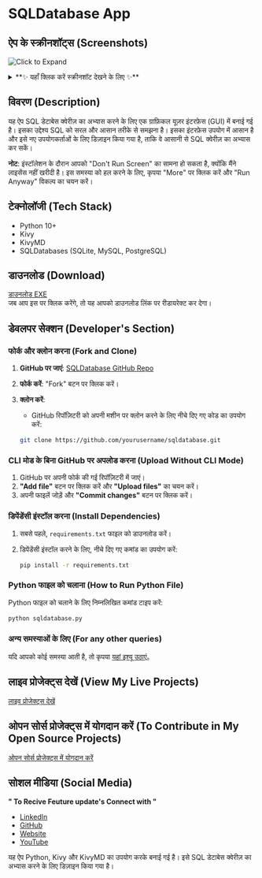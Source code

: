 
# SQLDatabase App

## ऐप के स्क्रीनशॉट्स (Screenshots)
![Click to Expand](https://img.shields.io/badge/Click%20to%20Expand-Click%20Below-blue?style=for-the-badge&logo=appveyor)
<details>
  <summary>
    **✨ यहाँ क्लिक करें स्क्रीनशॉट देखने के लिए ✨**  
  </summary>
  
  ![Screenshot 1](https://github.com/mishra9759harshit/SQL-DATABASE/blob/main/Screenshot's/1%20(1).png?raw=true)
  ![Screenshot 2](https://github.com/mishra9759harshit/SQL-DATABASE/blob/main/Screenshot's/1%20(2).png?raw=true)
  ![Screenshot 3](https://github.com/mishra9759harshit/SQL-DATABASE/blob/main/Screenshot's/1%20(3).png?raw=true)
  ![Screenshot 4](https://github.com/mishra9759harshit/SQL-DATABASE/blob/main/Screenshot's/1%20(4).png?raw=true)
</details>



## विवरण (Description)
यह ऐप SQL डेटाबेस क्वेरीज़ का अभ्यास करने के लिए एक ग्राफ़िकल यूज़र इंटरफ़ेस (GUI) में बनाई गई है। इसका उद्देश्य SQL को सरल और आसान तरीके से समझना है। इसका इंटरफ़ेस उपयोग में आसान है और इसे नए उपयोगकर्ताओं के लिए डिज़ाइन किया गया है, ताकि वे आसानी से SQL क्वेरीज़ का अभ्यास कर सकें।

**नोट**: 
इंस्टॉलेशन के दौरान आपको "Don't Run Screen" का सामना हो सकता है, क्योंकि मैंने लाइसेंस नहीं खरीदी है। इस समस्या को हल करने के लिए, कृपया "More" पर क्लिक करें और "Run Anyway" विकल्प का चयन करें।

## टेक्नोलॉजी (Tech Stack)
- Python 10+
- Kivy
- KivyMD
- SQLDatabases (SQLite, MySQL, PostgreSQL)

## डाउनलोड (Download)
[डाउनलोड EXE](https://example.com/download-link)  
जब आप इस पर क्लिक करेंगे, तो यह आपको डाउनलोड लिंक पर रीडायरेक्ट कर देगा।

## डेवलपर सेक्शन (Developer's Section)

### फोर्क और क्लोन करना (Fork and Clone)
1. **GitHub पर जाएं**: [SQLDatabase GitHub Repo](https://github.com/mishra9759harshit/SQL-DATABASE)
2. **फोर्क करें**: "Fork" बटन पर क्लिक करें।
3. **क्लोन करें**: 
   - GitHub रिपॉज़िटरी को अपनी मशीन पर क्लोन करने के लिए नीचे दिए गए कोड का उपयोग करें:

   ```bash
   git clone https://github.com/yourusername/sqldatabase.git
   ```

### CLI मोड के बिना GitHub पर अपलोड करना (Upload Without CLI Mode)
1. GitHub पर अपनी फोर्क की गई रिपॉज़िटरी में जाएं।
2. **"Add file"** बटन पर क्लिक करें और **"Upload files"** का चयन करें।
3. अपनी फाइलें जोड़ें और **"Commit changes"** बटन पर क्लिक करें।

### डिपेंडेंसी इंस्टॉल करना (Install Dependencies)
1. सबसे पहले, `requirements.txt` फाइल को डाउनलोड करें।
2. डिपेंडेंसी इंस्टॉल करने के लिए, नीचे दिए गए कमांड का उपयोग करें:

   ```bash
   pip install -r requirements.txt
   ```

### Python फाइल को चलाना (How to Run Python File)
Python फाइल को चलाने के लिए निम्नलिखित कमांड टाइप करें:

```bash
python sqldatabase.py
```

### अन्य समस्याओं के लिए (For any other queries)
यदि आपको कोई समस्या आती है, तो कृपया [यहां इश्यू उठाएं](https://github.com/mishra9759harshit/SQL-DATABASE/issues)。

## लाइव प्रोजेक्ट्स देखें (View My Live Projects)
[लाइव प्रोजेक्ट्स देखें](https://mishraharshit.vercel.app/live.html)

## ओपन सोर्स प्रोजेक्ट्स में योगदान करें (To Contribute in My Open Source Projects)
[ओपन सोर्स प्रोजेक्ट्स में योगदान करें](https://mishraharshit.vercel.app/github.html)

## सोशल मीडिया (Social Media)
  **" To Recive Feuture update's Connect with "**
- [LinkedIn](https://www.linkedin.com/in/harshit-mishra-mr-robot)
- [GitHub](https://github.com/mishra9759harshit)
- [Website](https://mishraharshit.vercel.app)
- [YouTube](https://www.youtube.com/channel/UCtETkLhy-BJT4p3WWOwSLWA)

यह ऐप Python, Kivy और KivyMD का उपयोग करके बनाई गई है। इसे SQL डेटाबेस क्वेरीज़ का अभ्यास करने के लिए डिज़ाइन किया गया है। 



